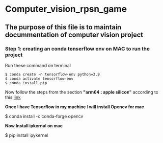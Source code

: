 # Computer_vision_rpsn_game

## The purpose of this file is to maintain docummentation of computer vision project

### Step 1: creating an conda tenserflow env on MAC to run the project 

 
Run these command on terminal 

    $ conda create -n tensorflow-env python=3.9
    $ conda activate tensorflow-env
    $ conda install pip
    
Now follow the steps from the section **"arm64 : apple silicon"** according to this [link](https://developer.apple.com/metal/tensorflow-plugin/)    

**Once I have Tensorflow in my machine I will install Opencv for mac**
   
   $ conda install -c conda-forge opencv
   
**Now Install ipkernal on mac**

  $ pip install ipykernel
  


